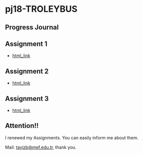 # pj18-TROLEYBUS

## Progress Journal

## Assignment 1

+ [html_link](Rmarkdown.html)

## Assignment 2

+ [html_link](automative.html)

## Assignment 3

+ [html_link](Emeklilik.html)

## Attention!!

I renewed my Assignments. You can easily inform me about them.

Mail: tayizb@mef.edu.tr, thank you.
